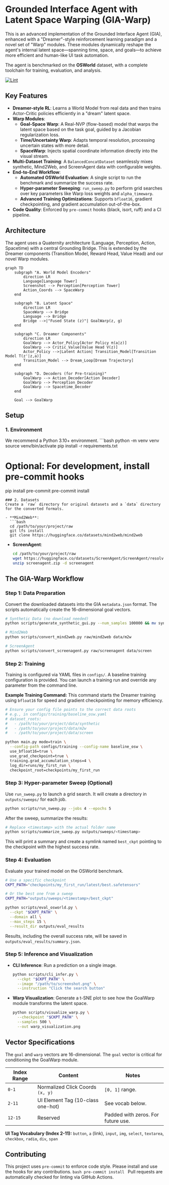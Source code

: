 # Grounded Interface Agent with Latent Space Warping (GIA-Warp)

This is an advanced implementation of the Grounded Interface Agent (GIA), enhanced with a "Dreamer"-style reinforcement learning paradigm and a novel set of "Warp" modules. These modules dynamically reshape the agent's internal latent space—spanning time, space, and goals—to achieve more efficient and human-like UI task automation.

The agent is benchmarked on the **OSWorld** dataset, with a complete toolchain for training, evaluation, and analysis.

[![Lint](https://github.com/your-org/GroundedInterfaceAgent/actions/workflows/lint.yml/badge.svg)](https://github.com/your-org/GroundedInterfaceAgent/actions/workflows/lint.yml)

## Key Features

- **Dreamer-style RL**: Learns a World Model from real data and then trains Actor-Critic policies efficiently in a "dream" latent space.
- **Warp Modules**:
    - **Goal-Space Warp**: A Real-NVP (flow-based) model that warps the latent space based on the task goal, guided by a Jacobian regularization loss.
    - **Time/Uncertainty Warp**: Adapts temporal resolution, processing uncertain states with more detail.
    - **SpaceWarp**: Injects spatial coordinate information directly into the visual stream.
- **Multi-Dataset Training**: A `BalancedConcatDataset` seamlessly mixes synthetic, Mind2Web, and ScreenAgent data with configurable weights.
- **End-to-End Workflow**:
    - **Automated OSWorld Evaluation**: A single script to run the benchmark and summarize the success rate.
    - **Hyper-parameter Sweeping**: `run_sweep.py` to perform grid searches over key parameters like Warp loss weights and `alpha_timewarp`.
    - **Advanced Training Optimizations**: Supports `bfloat16`, gradient checkpointing, and gradient accumulation out-of-the-box.
- **Code Quality**: Enforced by `pre-commit` hooks (black, isort, ruff) and a CI pipeline.

## Architecture

The agent uses a Quaternity architecture (Language, Perception, Action, Spacetime) with a central Grounding Bridge. This is extended by the Dreamer components (Transition Model, Reward Head, Value Head) and our novel Warp modules.

```mermaid
graph TD
    subgraph "A. World Model Encoders"
        direction LR
        Language[Language Tower]
        Screenshot --> Perception[Perception Tower]
        Action_Coords --> SpaceWarp
    end

    subgraph "B. Latent Space"
        direction LR
        SpaceWarp --> Bridge
        Language --> Bridge
        Bridge -->|"Fused State (z)"| GoalWarp(z, g)
    end
    
    subgraph "C. Dreamer Components"
        direction LR
        GoalWarp --> Actor_Policy[Actor Policy π(a|z)]
        GoalWarp --> Critic_Value[Value Head V(z)]
        Actor_Policy -->|Latent Action| Transition_Model[Transition Model T(z'|z,a)]
        Transition_Model --> Dream_Loop[Dream Trajectory]
    end

    subgraph "D. Decoders (for Pre-training)"
        GoalWarp --> Action_Decoder[Action Decoder]
        GoalWarp --> Perception_Decoder
        GoalWarp --> Spacetime_Decoder
    end

    Goal --> GoalWarp
```

## Setup

### 1. Environment
We recommend a Python 3.10+ environment.
    ```bash
python -m venv venv
source venv/bin/activate
    pip install -r requirements.txt

# Optional: For development, install pre-commit hooks
pip install pre-commit
pre-commit install
```
### 2. Datasets
Create a `raw` directory for original datasets and a `data` directory for the converted formats.

- **Mind2Web**:
  ```bash
  cd /path/to/your/project/raw
  git lfs install
  git clone https://huggingface.co/datasets/mind2web/mind2web
  ```
- **ScreenAgent**:
  ```bash
  cd /path/to/your/project/raw
  wget https://huggingface.co/datasets/ScreenAgent/ScreenAgent/resolve/main/screenagent.zip
  unzip screenagent.zip -d screenagent
  ```

## The GIA-Warp Workflow

### Step 1: Data Preparation
Convert the downloaded datasets into the GIA `metadata.json` format. The scripts automatically create the 16-dimensional goal vectors.

```bash
# Synthetic Data (no download needed)
python scripts/generate_synthetic_gui.py --num_samples 100000 && mv synthetic_dataset data/synthetic

# Mind2Web
python scripts/convert_mind2web.py raw/mind2web data/m2w

# ScreenAgent
python scripts/convert_screenagent.py raw/screenagent data/screen
```

### Step 2: Training
Training is configured via YAML files in `configs/`. A baseline training configuration is provided. You can launch a training run and override any parameter from the command line.

**Example Training Command:**
This command starts the Dreamer training using `bfloat16` for speed and gradient checkpointing for memory efficiency.
```bash
# Ensure your config file points to the correct data roots
# e.g., in configs/training/baseline_osw.yaml
# dataset_roots:
#   - /path/to/your/project/data/synthetic
#   - /path/to/your/project/data/m2w
#   - /path/to/your/project/data/screen

python main.py mode=train \
  --config-path configs/training --config-name baseline_osw \
  use_bfloat16=true \
  use_grad_checkpoint=true \
  training.grad_accumulation_steps=4 \
  log_dir=runs/my_first_run \
  checkpoint_root=checkpoints/my_first_run
```

### Step 3: Hyper-parameter Sweep (Optional)
Use `run_sweep.py` to launch a grid search. It will create a directory in `outputs/sweeps/` for each job.
```bash
python scripts/run_sweep.py --jobs 4 --epochs 5
```
After the sweep, summarize the results:
```bash
# Replace <timestamp> with the actual folder name
python scripts/summarize_sweep.py outputs/sweeps/<timestamp>
```
This will print a summary and create a symlink named `best_ckpt` pointing to the checkpoint with the highest success rate.

### Step 4: Evaluation
Evaluate your trained model on the OSWorld benchmark.
```bash
# Use a specific checkpoint
CKPT_PATH="checkpoints/my_first_run/latest/best.safetensors"

# Or the best one from a sweep
CKPT_PATH="outputs/sweeps/<timestamp>/best_ckpt"

python scripts/eval_osworld.py \
  --ckpt "$CKPT_PATH" \
  --domain all \
  --max_steps 15 \
  --result_dir outputs/eval_results
```
Results, including the overall success rate, will be saved in `outputs/eval_results/summary.json`.

### Step 5: Inference and Visualization
- **CLI Inference**: Run a prediction on a single image.
  ```bash
  python scripts/cli_infer.py \
    --ckpt "$CKPT_PATH" \
    --image "/path/to/screenshot.png" \
    --instruction "Click the search button"
  ```

- **Warp Visualization**: Generate a t-SNE plot to see how the GoalWarp module transforms the latent space.
  ```bash
  python scripts/visualize_warp.py \
    --checkpoint "$CKPT_PATH" \
    --samples 500 \
    --out warp_visualization.png
  ```

## Vector Specifications

The `goal` and `warp` vectors are 16-dimensional. The `goal` vector is critical for conditioning the GoalWarp module.

| Index Range | Content                               | Notes                                   |
|-------------|---------------------------------------|-----------------------------------------|
| `0-1`       | Normalized Click Coords `(x, y)`      | `[0, 1]` range.                         |
| `2-11`      | UI Element Tag (10-class one-hot)     | See vocab below.                        |
| `12-15`     | Reserved                              | Padded with zeros. For future use.      |

**UI Tag Vocabulary (Index 2-11):**
`button`, `a` (link), `input`, `img`, `select`, `textarea`, `checkbox`, `radio`, `div`, `span`

## Contributing
This project uses `pre-commit` to enforce code style. Please install and use the hooks for any contributions.
    ```bash
pre-commit install
    ``` 
Pull requests are automatically checked for linting via GitHub Actions. 